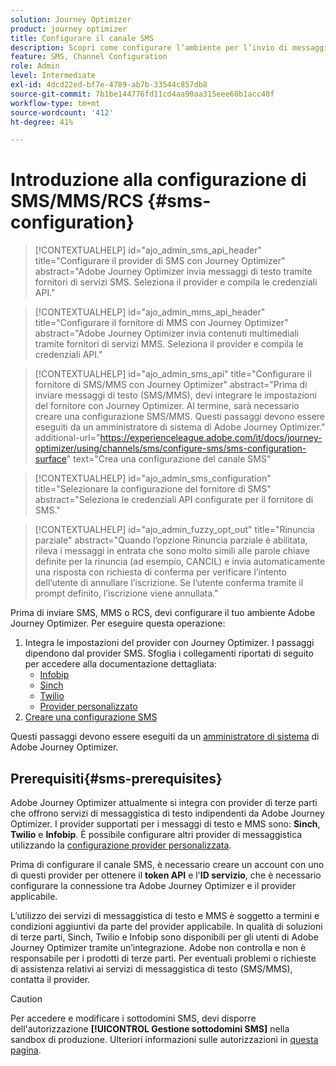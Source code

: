 ```yaml
---
solution: Journey Optimizer
product: journey optimizer
title: Configurare il canale SMS
description: Scopri come configurare l’ambiente per l’invio di messaggi di testo con Journey Optimizer
feature: SMS, Channel Configuration
role: Admin
level: Intermediate
exl-id: 4dcd22ed-bf7e-4789-ab7b-33544c857db8
source-git-commit: 7b1be144776fd11cd4aa90aa315eee60b1acc40f
workflow-type: tm+mt
source-wordcount: '412'
ht-degree: 41%

---
```


# Introduzione alla configurazione di SMS/MMS/RCS {#sms-configuration}

>[!CONTEXTUALHELP]
>id="ajo_admin_sms_api_header"
>title="Configurare il provider di SMS con Journey Optimizer"
>abstract="Adobe Journey Optimizer invia messaggi di testo tramite fornitori di servizi SMS. Seleziona il provider e compila le credenziali API."

>[!CONTEXTUALHELP]
>id="ajo_admin_mms_api_header"
>title="Configurare il fornitore di MMS con Journey Optimizer"
>abstract="Adobe Journey Optimizer invia contenuti multimediali tramite fornitori di servizi MMS. Seleziona il provider e compila le credenziali API."

>[!CONTEXTUALHELP]
>id="ajo_admin_sms_api"
>title="Configurare il fornitore di SMS/MMS con Journey Optimizer"
>abstract="Prima di inviare messaggi di testo (SMS/MMS), devi integrare le impostazioni del fornitore con Journey Optimizer. Al termine, sarà necessario creare una configurazione SMS/MMS. Questi passaggi devono essere eseguiti da un amministratore di sistema di Adobe Journey Optimizer."
>additional-url="https://experienceleague.adobe.com/it/docs/journey-optimizer/using/channels/sms/configure-sms/sms-configuration-surface" text="Crea una configurazione del canale SMS"

>[!CONTEXTUALHELP]
>id="ajo_admin_sms_configuration"
>title="Selezionare la configurazione del fornitore di SMS"
>abstract="Seleziona le credenziali API configurate per il fornitore di SMS."

>[!CONTEXTUALHELP]
>id="ajo_admin_fuzzy_opt_out"
>title="Rinuncia parziale"
>abstract="Quando l’opzione Rinuncia parziale è abilitata, rileva i messaggi in entrata che sono molto simili alle parole chiave definite per la rinuncia (ad esempio, CANCIL) e invia automaticamente una risposta con richiesta di conferma per verificare l’intento dell’utente di annullare l’iscrizione. Se l’utente conferma tramite il prompt definito, l’iscrizione viene annullata."

Prima di inviare SMS, MMS o RCS, devi configurare il tuo ambiente Adobe Journey Optimizer. Per eseguire questa operazione:

1. Integra le impostazioni del provider con Journey Optimizer.
I passaggi dipendono dal provider SMS. Sfoglia i collegamenti riportati di seguito per accedere alla documentazione dettagliata:
   * [Infobip](sms-configuration-infobip.md)
   * [Sinch](sms-configuration-sinch.md)
   * [Twilio](sms-configuration-twilio.md)
   * [Provider personalizzato](sms-configuration-custom.md)
1. [Creare una configurazione SMS](sms-configuration-surface.md)

Questi passaggi devono essere eseguiti da un [amministratore di sistema](../start/path/administrator.md) di Adobe Journey Optimizer.

## Prerequisiti{#sms-prerequisites}

Adobe Journey Optimizer attualmente si integra con provider di terze parti che offrono servizi di messaggistica di testo indipendenti da Adobe Journey Optimizer. I provider supportati per i messaggi di testo e MMS sono: **Sinch**, **Twilio** e **Infobip**. È possibile configurare altri provider di messaggistica utilizzando la [configurazione provider personalizzata](sms-configuration-custom.md).

Prima di configurare il canale SMS, è necessario creare un account con uno di questi provider per ottenere il **token API** e l&#39;**ID servizio**, che è necessario configurare la connessione tra Adobe Journey Optimizer e il provider applicabile.

L’utilizzo dei servizi di messaggistica di testo e MMS è soggetto a termini e condizioni aggiuntivi da parte del provider applicabile. In qualità di soluzioni di terze parti, Sinch, Twilio e Infobip sono disponibili per gli utenti di Adobe Journey Optimizer tramite un’integrazione. Adobe non controlla e non è responsabile per i prodotti di terze parti. Per eventuali problemi o richieste di assistenza relativi ai servizi di messaggistica di testo (SMS/MMS), contatta il provider.

>[!CAUTION]
>
>Per accedere e modificare i sottodomini SMS, devi disporre dell&#39;autorizzazione **[!UICONTROL Gestione sottodomini SMS]** nella sandbox di produzione. Ulteriori informazioni sulle autorizzazioni in [questa pagina](../administration/high-low-permissions.md#administration-permissions).
>

